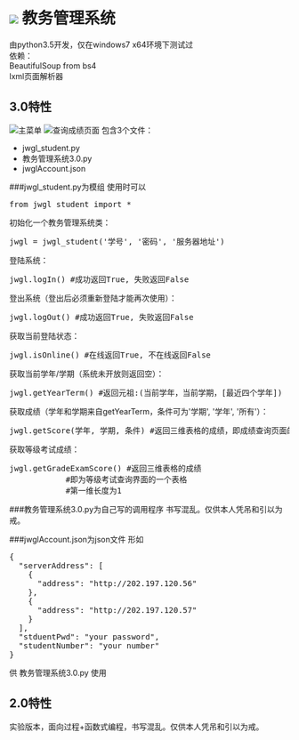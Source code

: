 ![](http://jwgl.hunnu.edu.cn/logo/logo_school.png)
教务管理系统
===================================  
由python3.5开发，仅在windows7 x64环境下测试过<br>
依赖：<br>
BeautifulSoup from bs4<br>
lxml页面解析器

3.0特性
-----------------------------------
![主菜单](http://i4.buimg.com/3c08683ab83f5e71.jpg)
![查询成绩页面](http://i4.buimg.com/3c08683ab83f5e71.jpg)
包含3个文件：<br>
* jwgl_student.py<br>
* 教务管理系统3.0.py<br>
* jwglAccount.json<br>

###jwgl_student.py为模组
使用时可以
<pre>
from jwgl_student import *
</pre>
初始化一个教务管理系统类：
<pre>
jwgl = jwgl_student('学号', '密码', '服务器地址')
</pre>
登陆系统：
<pre>
jwgl.logIn() #成功返回True, 失败返回False
</pre>
登出系统（登出后必须重新登陆才能再次使用）：
<pre>
jwgl.logOut() #成功返回True, 失败返回False
</pre>
获取当前登陆状态：
<pre>
jwgl.isOnline() #在线返回True, 不在线返回False
</pre>
获取当前学年/学期（系统未开放则返回空）：
<pre>
jwgl.getYearTerm() #返回元祖:(当前学年，当前学期，[最近四个学年])
</pre>
获取成绩（学年和学期来自getYearTerm，条件可为'学期', '学年', '所有'）：
<pre>
jwgl.getScore(学年, 学期, 条件) #返回三维表格的成绩，即成绩查询页面的两个表格
</pre>
获取等级考试成绩：
<pre>
jwgl.getGradeExamScore() #返回三维表格的成绩
			#即为等级考试查询界面的一个表格
			#第一维长度为1
</pre>

###教务管理系统3.0.py为自己写的调用程序
书写混乱。仅供本人凭吊和引以为戒。


###jwglAccount.json为json文件
形如
<pre>
{
  "serverAddress": [
    {
      "address": "http://202.197.120.56"
    },
    {
      "address": "http://202.197.120.57"
    }
  ],
  "stduentPwd": "your password",
  "studentNumber": "your number"
}
</pre>
供 教务管理系统3.0.py 使用

2.0特性
-----------------------------------
实验版本，面向过程+函数式编程，书写混乱。仅供本人凭吊和引以为戒。